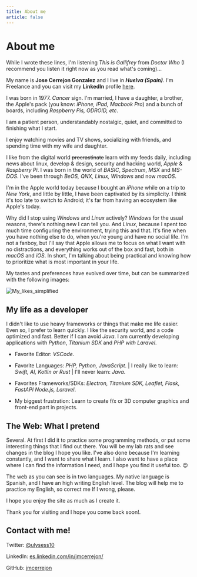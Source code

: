 ```yaml
---
title: About me
article: false
---
```


# About me

While I wrote these lines, I'm listening _This is Gallifrey_ from _Doctor Who_ (I recommend you listen it right now as you read what's coming)...

My name is **Jose Cerrejon Gonzalez** and I live in **_Huelva (Spain)_**. I'm Freelance and you can visit my **LinkedIn** profile [here](https://www.linkedin.com/in/jmcerrejon/?locale=en_US).

I was born in 1977. _Cancer_ sign. I'm married, I have a daughter, a brother, the Apple's pack (you know: _iPhone, iPad, Macbook Pro_) and a bunch of boards, including _Raspberry Pis, ODROID, etc_.

I am a patient person, understandably nostalgic, quiet, and committed to finishing what I start.

I enjoy watching movies and TV shows, socializing with friends, and spending time with my wife and daughter.

I like from the digital world ~~procrastinate~~ learn with my feeds daily, including news about linux, develop & design, security and hacking world, _Apple_ & _Raspberry Pi_. I was born in the world of _BASIC_, _Spectrum_, _MSX_ and _MS-DOS_. I've been through _BeOS, QNX, Linux, Windows_ and now _macOS_.

I'm in the Apple world today because I bought an _iPhone_ while on a trip to _New York_, and little by little, I have been captivated by its simplicity. I think it's too late to switch to Android; it's far from having an ecosystem like Apple's today.

Why did I stop using _Windows_ and _Linux_ actively? _Windows_ for the usual reasons, there's nothing new I can tell you. And _Linux_, because I spent too much time configuring the environment, trying this and that. It's fine when you have nothing else to do, when you're young and have no social life. I'm not a fanboy, but I'll say that Apple allows me to focus on what I want with no distractions, and everything works out of the box and fast, both in _macOS_ and _iOS_. In short, I'm talking about being practical and knowing how to prioritize what is most important in your life.

My tastes and preferences have evolved over time, but can be summarized with the following images:

![My_likes_simplified](/images/my_life_min.jpg "I forgot Tron, ouch!")

## My life as a developer

I didn't like to use heavy frameworks or things that make me life easier. Even so, I prefer to learn quickly. I like the security world, and a code optimized and fast. Better if I can avoid _Java_. I am currently developing applications with _Python_, _Titanium SDK_ and _PHP with Laravel_.

- Favorite Editor: _VSCode_.

- Favorite Languages: _PHP, Python, JavaScript_. | I really like to learn: _Swift, AI, Kotlin or Rust_ | I'll never learn: _Java_.

- Favorites Frameworks/SDKs: _Electron, Titanium SDK, Leaflet, Flask, FastAPI Node.js, Laravel_.

- My biggest frustration: Learn to create f/x or 3D computer graphics and front-end part in projects.

## The Web: What I pretend

Several. At first I did it to practice some programming methods, or put some interesting things that I find out there. You will be my lab rats and see changes in the blog I hope you like. I've also done because I'm learning constantly, and I want to share what I learn. I also want to have a place where I can find the information I need, and I hope you find it useful too. 😉

The web as you can see is in two languages. My native language is Spanish, and I have an high writing English level. The blog will help me to practice my English, so correct me If I wrong, please.

I hope you enjoy the site as much as I create it.

Thank you for visiting and I hope you come back soon!.

## Contact with me!

Twitter: [@ulysess10](https://twitter.com/ulysess10)

LinkedIn: [es.linkedin.com/in/jmcerrejon/](https://www.linkedin.com/in/jmcerrejon/?locale=en_US)

GitHub: [jmcerrejon](https://github.com/jmcerrejon)
